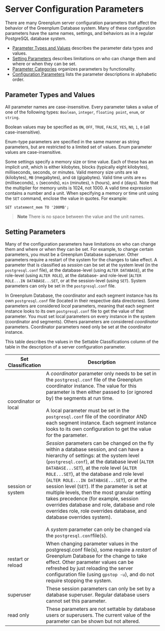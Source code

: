 # Server Configuration Parameters 

There are many Greenplum server configuration parameters that affect the behavior of the Greenplum Database system. Many of these configuration parameters have the same names, settings, and behaviors as in a regular PostgreSQL database system.

-   [Parameter Types and Values](#topic_vsn_22l_z4) describes the parameter data types and values.
-   [Setting Parameters](#topic_cyz_p2l_z4) describes limitations on who can change them and where or when they can be set.
-   [Parameter Categories](guc_category-list.html) organizes parameters by functionality.
-   [Configuration Parameters](guc-list.html) lists the parameter descriptions in alphabetic order.

## <a id="topic_vsn_22l_z4"></a>Parameter Types and Values 

All parameter names are case-insensitive. Every parameter takes a value of one of the following types: `Boolean`, `integer`, `floating point`, `enum`, or `string`.

Boolean values may be specified as `ON`, `OFF`, `TRUE`, `FALSE`, `YES`, `NO`, `1`, `0` \(all case-insensitive\).

Enum-type parameters are specified in the same manner as string parameters, but are restricted to a limited set of values. Enum parameter values are case-insensitive.

Some settings specify a memory size or time value. Each of these has an implicit unit, which is either kilobytes, blocks \(typically eight kilobytes\), milliseconds, seconds, or minutes. Valid memory size units are `kB` \(kilobytes\), `MB` \(megabytes\), and `GB` \(gigabytes\). Valid time units are `ms` \(milliseconds\), `s` \(seconds\), `min` \(minutes\), `h` \(hours\), and `d` \(days\). Note that the multiplier for memory units is 1024, not 1000. A valid time expression contains a number and a unit. When specifying a memory or time unit using the `SET` command, enclose the value in quotes. For example:

```
SET statement_mem TO '200MB';
```

> **Note** There is no space between the value and the unit names.

## <a id="topic_cyz_p2l_z4"></a>Setting Parameters 

Many of the configuration parameters have limitations on who can change them and where or when they can be set. For example, to change certain parameters, you must be a Greenplum Database superuser. Other parameters require a restart of the system for the changes to take effect. A parameter that is classified as *session* can be set at the system level \(in the `postgresql.conf` file\), at the database-level \(using `ALTER DATABASE`\), at the role-level \(using `ALTER ROLE`\), at the database- and role-level \(`ALTER ROLE...IN DATABASE...SET`, or at the session-level \(using `SET`\). System parameters can only be set in the `postgresql.conf` file.

In Greenplum Database, the coordinator and each segment instance has its own `postgresql.conf` file \(located in their respective data directories\). Some parameters are considered *local* parameters, meaning that each segment instance looks to its own `postgresql.conf` file to get the value of that parameter. You must set local parameters on every instance in the system \(coordinator and segments\). Others parameters are considered *coordinator* parameters. Coordinator parameters need only be set at the coordinator instance.

This table describes the values in the Settable Classifications column of the table in the description of a server configuration parameter.

|Set Classification|Description|
|------------------|-----------|
|coordinator or local|A *coordinator* parameter only needs to be set in the `postgresql.conf` file of the Greenplum coordinator instance. The value for this parameter is then either passed to \(or ignored by\) the segments at run time.<br/><br/>A local parameter must be set in the `postgresql.conf` file of the coordinator AND each segment instance. Each segment instance looks to its own configuration to get the value for the parameter. |
|session or system|*Session* parameters can be changed on the fly within a database session, and can have a hierarchy of settings: at the system level \(`postgresql.conf`\), at the database level \(`ALTER DATABASE...SET`\), at the role level \(`ALTER ROLE...SET`\), at the database and role level \(`ALTER ROLE...IN DATABASE...SET`\), or at the session level \(`SET`\). If the parameter is set at multiple levels, then the most granular setting takes precedence \(for example, session overrides database and role, database and role overrides role, role overrides database, and database overrides system\).<br/><br/>A *system* parameter can only be changed via the `postgresql.conf`file\(s\).|
|restart or reload|When changing parameter values in the postgresql.conf file\(s\), some require a *restart* of Greenplum Database for the change to take effect. Other parameter values can be refreshed by just reloading the server configuration file \(using `gpstop -u`\), and do not require stopping the system.|
|superuser|These session parameters can only be set by a database superuser. Regular database users cannot set this parameter.|
|read only|These parameters are not settable by database users or superusers. The current value of the parameter can be shown but not altered.|

